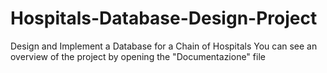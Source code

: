 # Hospitals-Database-Design-Project
Design and Implement a Database for a Chain of Hospitals
You can see an overview of the project by opening the "Documentazione" file
